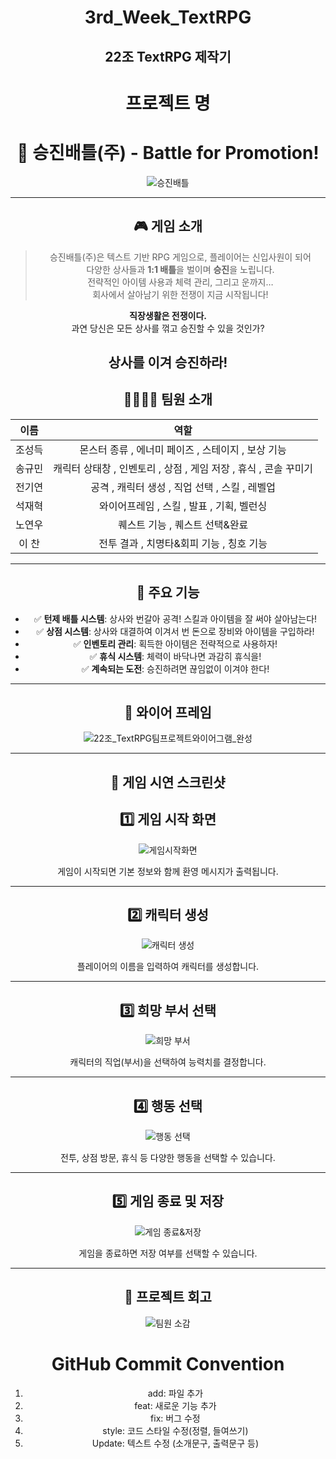 <div align="center">
  
# 3rd_Week_TextRPG
## 22조 TextRPG 제작기

# 프로젝트 명
# 🥊 승진배틀(주) - **Battle for Promotion!**

![승진배틀](https://github.com/Hicanos/3rd_Week_TextRPG/blob/main/Readme%20screenshot.png)

---
## 🎮 게임 소개

> 승진배틀(주)은 텍스트 기반 RPG 게임으로, 플레이어는 신입사원이 되어  
> 다양한 상사들과 **1:1 배틀**을 벌이며 **승진**을 노립니다.  
> 전략적인 아이템 사용과 체력 관리, 그리고 운까지…  
> 회사에서 살아남기 위한 전쟁이 지금 시작됩니다!
> 
**직장생활은 전쟁이다.**  
과연 당신은 모든 상사를 꺾고 승진할 수 있을 것인가?

## 상사를 이겨 승진하라!

## 👨‍👩‍👧‍👦 팀원 소개
| 이름 | 역할 |
|:----:|:----:|
| 조성득 | 몬스터 종류 , 에너미 페이즈 , 스테이지 , 보상 기능 |
| 송규민 | 캐릭터 상태창 , 인벤토리 , 상점 , 게임 저장 , 휴식 , 콘솔 꾸미기|
| 전기연 | 공격 , 캐릭터 생성 , 직업 선택 , 스킬 , 레벨업 |
| 석재혁 | 와이어프레임 , 스킬 , 발표 , 기획, 벨런싱 |
| 노연우 | 퀘스트 기능 , 퀘스트 선택&완료 |
| 이 찬 | 전투 결과 , 치명타&회피 기능 , 칭호 기능 |

---
## 🧩 주요 기능
- ✅ **턴제 배틀 시스템**: 상사와 번갈아 공격! 스킬과 아이템을 잘 써야 살아남는다!
- ✅ **상점 시스템**: 상사와 대결하여 이겨서 번 돈으로 장비와 아이템을 구입하라!
- ✅ **인벤토리 관리**: 획득한 아이템은 전략적으로 사용하자!
- ✅ **휴식 시스템**: 체력이 바닥나면 과감히 휴식을!
- ✅ **계속되는 도전**: 승진하려면 끊임없이 이겨야 한다!

---

## 📸 와이어 프레임

![22조_TextRPG팀프로젝트와이어그램_완성](https://github.com/user-attachments/assets/9facebd3-9648-426e-b9e5-883cb74003e9)

---
## 📸 게임 시연 스크린샷

## 1️⃣ 게임 시작 화면

![게임시작화면](https://github.com/Hicanos/3rd_Week_TextRPG/blob/main/TextRPG%EC%8A%A4%ED%81%AC%EB%A6%B0%EC%83%B7/%EC%8A%A4%ED%81%AC%EB%A6%B0%EC%83%B7%202025-04-28%20111859.png)

게임이 시작되면 기본 정보와 함께 환영 메시지가 출력됩니다.

---

## 2️⃣ 캐릭터 생성

![캐릭터 생성](https://github.com/Hicanos/3rd_Week_TextRPG/blob/main/TextRPG%EC%8A%A4%ED%81%AC%EB%A6%B0%EC%83%B7/%EC%8A%A4%ED%81%AC%EB%A6%B0%EC%83%B7%202025-04-28%20111918.png)

플레이어의 이름을 입력하여 캐릭터를 생성합니다.

---

## 3️⃣ 희망 부서 선택

![희망 부서](https://github.com/Hicanos/3rd_Week_TextRPG/blob/main/TextRPG%EC%8A%A4%ED%81%AC%EB%A6%B0%EC%83%B7/%EC%8A%A4%ED%81%AC%EB%A6%B0%EC%83%B7%202025-04-28%20111928.png)

캐릭터의 직업(부서)을 선택하여 능력치를 결정합니다.

---

## 4️⃣ 행동 선택

![행동 선택](https://github.com/Hicanos/3rd_Week_TextRPG/blob/main/TextRPG%EC%8A%A4%ED%81%AC%EB%A6%B0%EC%83%B7/%EC%8A%A4%ED%81%AC%EB%A6%B0%EC%83%B7%202025-04-28%20111943.png)

전투, 상점 방문, 휴식 등 다양한 행동을 선택할 수 있습니다.

---

## 5️⃣ 게임 종료 및 저장

![게임 종료&저장](https://github.com/Hicanos/3rd_Week_TextRPG/blob/main/TextRPG%EC%8A%A4%ED%81%AC%EB%A6%B0%EC%83%B7/%EC%8A%A4%ED%81%AC%EB%A6%B0%EC%83%B7%202025-04-28%20112239.png)

게임을 종료하면 저장 여부를 선택할 수 있습니다.


---

## 🏁 프로젝트 회고
![팀원 소감](https://github.com/Hicanos/3rd_Week_TextRPG/blob/main/TextRPG%EC%8A%A4%ED%81%AC%EB%A6%B0%EC%83%B7/%EC%8A%A4%ED%81%AC%EB%A6%B0%EC%83%B7%202025-04-28%20112603.png)


GitHub Commit Convention
=========================
1. add: 파일 추가
2. feat: 새로운 기능 추가
3. fix: 버그 수정
4. style: 코드 스타일 수정(정렬, 들여쓰기)
5. Update: 텍스트 수정 (소개문구, 출력문구 등)
</div>


